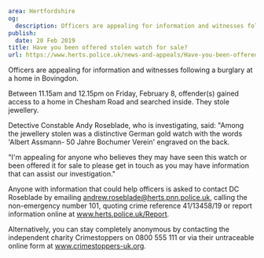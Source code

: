 ```yaml
area: Hertfordshire
og:
  description: Officers are appealing for information and witnesses following a burglary at a home in Bovingdon.
publish:
  date: 20 Feb 2019
title: Have you been offered stolen watch for sale?
url: https://www.herts.police.uk/news-and-appeals/Have-you-been-offered-stolen-watch-for-sale-2597
```

Officers are appealing for information and witnesses following a burglary at a home in Bovingdon.

Between 11.15am and 12.15pm on Friday, February 8, offender(s) gained access to a home in Chesham Road and searched inside. They stole jewellery.

Detective Constable Andy Roseblade, who is investigating, said: "Among the jewellery stolen was a distinctive German gold watch with the words 'Albert Assmann- 50 Jahre Bochumer Verein' engraved on the back.

"I'm appealing for anyone who believes they may have seen this watch or been offered it for sale to please get in touch as you may have information that can assist our investigation."

Anyone with information that could help officers is asked to contact DC Roseblade by emailing andrew.roseblade@herts.pnn.police.uk, calling the non-emergency number 101, quoting crime reference 41/13458/19 or report information online at www.herts.police.uk/Report.

Alternatively, you can stay completely anonymous by contacting the independent charity Crimestoppers on 0800 555 111 or via their untraceable online form at www.crimestoppers-uk.org.
